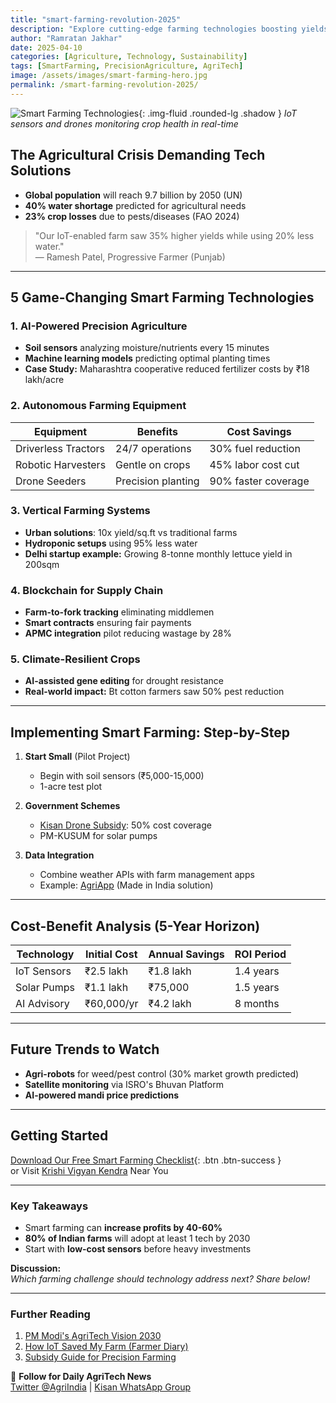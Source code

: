 ```yaml
---
title: "smart-farming-revolution-2025"
description: "Explore cutting-edge farming technologies boosting yields, reducing costs, and creating sustainable agriculture solutions for the future."
author: "Ramratan Jakhar"
date: 2025-04-10
categories: [Agriculture, Technology, Sustainability]
tags: [SmartFarming, PrecisionAgriculture, AgriTech]
image: /assets/images/smart-farming-hero.jpg
permalink: /smart-farming-revolution-2025/
---
```


![Smart Farming Technologies]({{site.baseurl}}/assets/images/smart-farming-hero.jpg){: .img-fluid .rounded-lg .shadow }
*IoT sensors and drones monitoring crop health in real-time*

## The Agricultural Crisis Demanding Tech Solutions

- **Global population** will reach 9.7 billion by 2050 (UN)
- **40% water shortage** predicted for agricultural needs
- **23% crop losses** due to pests/diseases (FAO 2024)

> "Our IoT-enabled farm saw 35% higher yields while using 20% less water."  
> — Ramesh Patel, Progressive Farmer (Punjab)

---

## 5 Game-Changing Smart Farming Technologies

### 1. AI-Powered Precision Agriculture
- **Soil sensors** analyzing moisture/nutrients every 15 minutes
- **Machine learning models** predicting optimal planting times
- **Case Study:** Maharashtra cooperative reduced fertilizer costs by ₹18 lakh/acre

### 2. Autonomous Farming Equipment
| Equipment | Benefits | Cost Savings |
|-----------|----------|--------------|
| Driverless Tractors | 24/7 operations | 30% fuel reduction |
| Robotic Harvesters | Gentle on crops | 45% labor cost cut |
| Drone Seeders | Precision planting | 90% faster coverage |

### 3. Vertical Farming Systems
- **Urban solutions**: 10x yield/sq.ft vs traditional farms
- **Hydroponic setups** using 95% less water
- **Delhi startup example:** Growing 8-tonne monthly lettuce yield in 200sqm

### 4. Blockchain for Supply Chain
- **Farm-to-fork tracking** eliminating middlemen
- **Smart contracts** ensuring fair payments
- **APMC integration** pilot reducing wastage by 28%

### 5. Climate-Resilient Crops
- **AI-assisted gene editing** for drought resistance
- **Real-world impact:** Bt cotton farmers saw 50% pest reduction

---

## Implementing Smart Farming: Step-by-Step

1. **Start Small** (Pilot Project)  
   - Begin with soil sensors (₹5,000-15,000)  
   - 1-acre test plot  

2. **Government Schemes**  
   - [Kisan Drone Subsidy](https://agricoop.gov.in): 50% cost coverage  
   - PM-KUSUM for solar pumps  

3. **Data Integration**  
   - Combine weather APIs with farm management apps  
   - Example: [AgriApp](https://agriapp.in) (Made in India solution)  

---

## Cost-Benefit Analysis (5-Year Horizon)

| Technology | Initial Cost | Annual Savings | ROI Period |
|------------|--------------|----------------|------------|
| IoT Sensors | ₹2.5 lakh | ₹1.8 lakh | 1.4 years |
| Solar Pumps | ₹1.1 lakh | ₹75,000 | 1.5 years |
| AI Advisory | ₹60,000/yr | ₹4.2 lakh | 8 months |

---

## Future Trends to Watch

- **Agri-robots** for weed/pest control (30% market growth predicted)
- **Satellite monitoring** via ISRO's Bhuvan Platform
- **AI-powered mandi price predictions**

---

## Getting Started

[Download Our Free Smart Farming Checklist](#){: .btn .btn-success }  
or Visit [Krishi Vigyan Kendra](https://kvk.icar.gov.in) Near You

---

### Key Takeaways
- Smart farming can **increase profits by 40-60%**
- **80% of Indian farms** will adopt at least 1 tech by 2030
- Start with **low-cost sensors** before heavy investments

**Discussion:**  
*Which farming challenge should technology address next? Share below!*

---

### Further Reading
1. [PM Modi's AgriTech Vision 2030](#)
2. [How IoT Saved My Farm (Farmer Diary)](#)
3. [Subsidy Guide for Precision Farming](#)

📱 **Follow for Daily AgriTech News**  
[Twitter @AgriIndia](#) | [Kisan WhatsApp Group](#)
